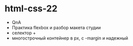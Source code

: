 # html-css-22

- QnA
- Практика flexbox и разбор макета студии
- селектор +
- многострочный контейнер в px, с -margin и надежный
